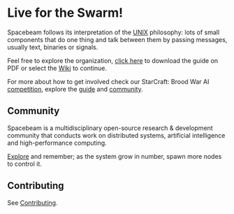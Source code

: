 # Live for the Swarm!
Spacebeam follows its interpretation of the [UNIX](http://www.catb.org/esr/writings/taoup/html/ch01s06.html) philosophy: lots of small components that do one thing and talk between them by passing messages, usually text, binaries or signals.

Feel free to explore the organization, [click here](https://github.com/spacebeam/guide/raw/master/guide.pdf) to download the guide on PDF or select the [Wiki](https://github.com/spacebeam/research/wiki) to continue.

For more about how to get involved check our StarCraft: Brood War AI [competition](https://torchup.org), explore the [guide](https://github.com/spacebeam/guide/wiki) and [community](https://spacebeam.org).

## Community
Spacebeam is a multidisciplinary open-source research & development community that conducts work on distributed systems, artificial intelligence and high-performance computing.

[Explore](https://github.com/spacebeam) and remember; as the system grow in number, spawn more nodes to control it.

## Contributing

See [Contributing](CONTRIBUTING.md).
